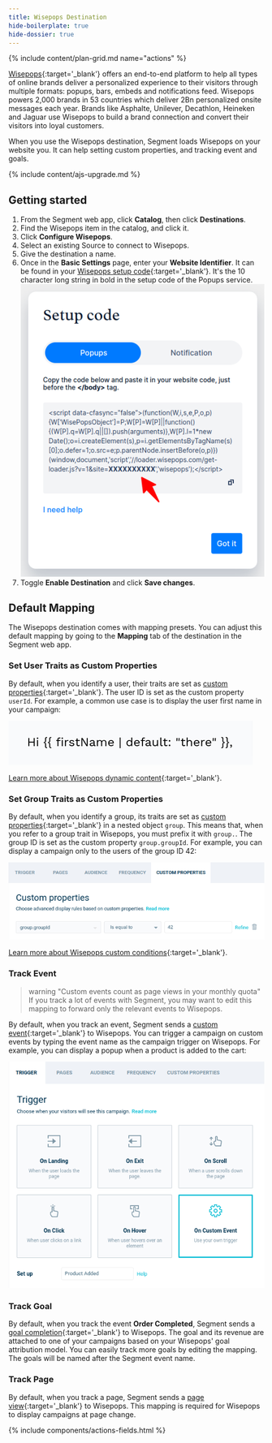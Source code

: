 ```yaml
---
title: Wisepops Destination
hide-boilerplate: true
hide-dossier: true
---
```


{% include content/plan-grid.md name="actions" %}

[Wisepops](https://wisepops.com/){:target='_blank'} offers an end-to-end platform to help all types of online brands deliver a personalized experience to their visitors through multiple formats: popups, bars, embeds and notifications feed.
Wisepops powers 2,000 brands in 53 countries which deliver 2Bn personalized onsite messages each year. Brands like Asphalte, Unilever, Decathlon, Heineken and Jaguar use Wisepops to build a brand connection and convert their visitors into loyal customers.

When you use the Wisepops destination, Segment loads Wisepops on your website you. It can help setting custom properties, and tracking event and goals.

{% include content/ajs-upgrade.md %}


## Getting started

1. From the Segment web app, click **Catalog**, then click **Destinations**.
2. Find the Wisepops item in the catalog, and click it.
3. Click **Configure Wisepops**.
4. Select an existing Source to connect to Wisepops.
5. Give the destination a name.
6. Once in the **Basic Settings** page, enter your **Website Identifier**. It can be found in your [Wisepops setup code](https://app.wisepops.com/f/settings/websites){:target='_blank'}. It's the 10 character long string in bold in the setup code of the Popups service.
   ![Wisepops setup code](images/wisepops-setup-code.png)
7. Toggle **Enable Destination** and click **Save changes**.


## Default Mapping

The Wisepops destination comes with mapping presets. You can adjust this default mapping by going to the **Mapping** tab of the destination in the Segment web app.

### Set User Traits as Custom Properties

By default, when you identify a user, their traits are set as [custom properties](https://support.wisepops.com/article/yrdyv1tfih-set-up-custom-properties){:target='_blank'}.
The user ID is set as the custom property `userId`.
For example, a common use case is to display the user first name in your campaign:

![User first name](images/wisepops-user-first-name.png)

[Learn more about Wisepops dynamic content](https://support.wisepops.com/article/snksb93jrq-personalize-the-content-of-your-popup-on-the-fly){:target='_blank'}.

### Set Group Traits as Custom Properties

By default, when you identify a group, its traits are set as [custom properties](https://support.wisepops.com/article/yrdyv1tfih-set-up-custom-properties){:target='_blank'} in a nested object `group`.
This means that, when you refer to a group trait in Wisepops, you must prefix it with `group.`.
The group ID is set as the custom property `group.groupId`.
For example, you can display a campaign only to the users of the group ID 42:

![Group ID](images/wisepops-group-id.png)

[Learn more about Wisepops custom conditions](https://support.wisepops.com/article/yrdyv1tfih-set-up-custom-properties#defining-custom-conditions){:target='_blank'}.

### Track Event

> warning "Custom events count as page views in your monthly quota"
> If you track a lot of events with Segment, you may want to edit this mapping to forward only the relevant events to Wisepops.

By default, when you track an event, Segment sends a [custom event](https://support.wisepops.com/article/zbpq1z0exk-set-up-custom-events-to-trigger-popups){:target='_blank'} to Wisepops.
You can trigger a campaign on custom events by typing the event name as the campaign trigger on Wisepops.
For example, you can display a popup when a product is added to the cart:

![Event Product Added](images/wisepops-custom-event.png)

### Track Goal

By default, when you track the event **Order Completed**, Segment sends a [goal completion](https://support.wisepops.com/article/mx3z8na6yb-set-up-goal-tracking){:target='_blank'} to Wisepops.
The goal and its revenue are attached to one of your campaigns based on your Wisepops' goal attribution model.
You can easily track more goals by editing the mapping.
The goals will be named after the Segment event name.

### Track Page

By default, when you track a page, Segment sends a [page view](https://support.wisepops.com/article/uymb5lywhi-wisepops-on-single-page-applications){:target='_blank'} to Wisepops.
This mapping is required for Wisepops to display campaigns at page change.


{% include components/actions-fields.html %}
